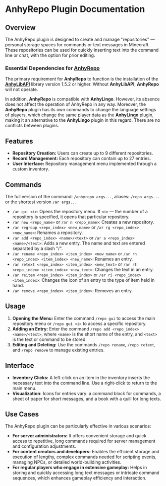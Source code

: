 # AnhyRepo Plugin Documentation

## Overview

The AnhyRepo plugin is designed to create and manage "repositories" — personal storage spaces for commands or text messages in Minecraft. These repositories can be used for quickly inserting text into the command line or chat, with the option for prior editing.

### Essential Dependencies for [**AnhyRepo**](https://dev.anh.ink/AnhyRepo/)
The primary requirement for **AnhyRepo** to function is the installation of the [**AnhyLibAPI**](https://dev.anh.ink/anhylibapi/) library version 1.5.2 or higher. Without **AnhyLibAPI**, **AnhyRepo** will not operate.

In addition, **AnhyRepo** is compatible with **AnhyLingo**. However, its absence does not affect the operation of AnhyRepo in any way. Moreover, the **AnhyRepo** plugin has its own commands to change the language settings of players, which change the same player data as the **AnhyLingo** plugin, making it an alternative to the **AnhyLingo** plugin in this regard. There are no conflicts between plugins.

## Features

- **Repository Creation:** Users can create up to 9 different repositories.
- **Record Management:** Each repository can contain up to 27 entries.
- **User Interface:** Repository management menu implemented through a custom inventory.

## Commands

The full version of the command: `/anhyrepo args...`, aliases: `/repo args...` or the shortest version `/ar args...`

- `/ar gui <i>`: Opens the repository menu. If `<i>` — the number of a repository is specified, it opens that particular repository.
- `/ar new <repo_name>` or `/ar n <repo_name>`: Creates a new repository.
- `/ar regroup <repo_index> <new_name>` or `/ar rg <repo_index> <new_name>`: Renames a repository.
- `/ar add <repo_index> <name>/<text>` or `/ar a <repo_index> <name>/<text>`: Adds a new entry. The name and text are entered separated by a slash "/".
- `/ar rename <repo_index> <item_index> <new_name>` or `/ar rn <repo_index> <item_index> <new_name>`: Renames an entry.
- `/ar retext <repo_index> <item_index> <new_text>` or `/ar rt <repo_index> <item_index> <new_text>`: Changes the text in an entry.
- `/ar reitem <repo_index> <item_index>` or `/ar ri <repo_index> <item_index>`: Changes the icon of an entry to the type of item held in hand.
- `/ar remove <repo_index> <item_index>`: Removes an entry.

## Usage

1. **Opening the Menu:** Enter the command `/repo gui` to access the main repository menu or `/repo gui <i>` to access a specific repository.
2. **Adding an Entry:** Enter the command `/repo add <repo_index> <name>/<text>`, where `<name>` is the short name of the entry, and `<text>` is the text or command to be stored.
3. **Editing and Deleting:** Use the commands `/repo rename`, `/repo retext`, and `/repo remove` to manage existing entries.

## Interface

- **Inventory Clicks:** A left-click on an item in the inventory inserts the necessary text into the command line. Use a right-click to return to the main menu.
- **Visualization:** Icons for entries vary: a command block for commands, a sheet of paper for short messages, and a book with a quill for long texts.

## Use Cases

The AnhyRepo plugin can be particularly effective in various scenarios:
- **For server administrators:** It offers convenient storage and quick access to repetitive, long commands required for server management and configuration adjustments.
- **For content creators and developers:** Enables the efficient storage and execution of lengthy, complex commands needed for scripting events, managing NPCs, or detailed world-building activities.
- **For regular players who engage in extensive gameplay:** Helps in storing and quickly accessing long text messages or intricate command sequences, which enhances gameplay efficiency and interaction.
